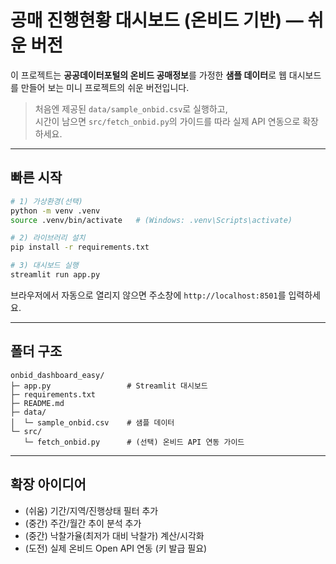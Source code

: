 # 공매 진행현황 대시보드 (온비드 기반) — 쉬운 버전

이 프로젝트는 **공공데이터포털의 온비드 공매정보**를 가정한 **샘플 데이터**로
웹 대시보드를 만들어 보는 미니 프로젝트의 쉬운 버전입니다.

> 처음엔 제공된 `data/sample_onbid.csv`로 실행하고,  
> 시간이 남으면 `src/fetch_onbid.py`의 가이드를 따라 실제 API 연동으로 확장하세요.

---

## 빠른 시작

```bash
# 1) 가상환경(선택)
python -m venv .venv
source .venv/bin/activate   # (Windows: .venv\Scripts\activate)

# 2) 라이브러리 설치
pip install -r requirements.txt

# 3) 대시보드 실행
streamlit run app.py
```

브라우저에서 자동으로 열리지 않으면 주소창에 `http://localhost:8501`를 입력하세요.

---

## 폴더 구조

```
onbid_dashboard_easy/
├─ app.py                 # Streamlit 대시보드
├─ requirements.txt
├─ README.md
├─ data/
│  └─ sample_onbid.csv    # 샘플 데이터
└─ src/
   └─ fetch_onbid.py      # (선택) 온비드 API 연동 가이드
```

---

## 확장 아이디어

- (쉬움) 기간/지역/진행상태 필터 추가
- (중간) 주간/월간 추이 분석 추가
- (중간) 낙찰가율(최저가 대비 낙찰가) 계산/시각화
- (도전) 실제 온비드 Open API 연동 (키 발급 필요)
